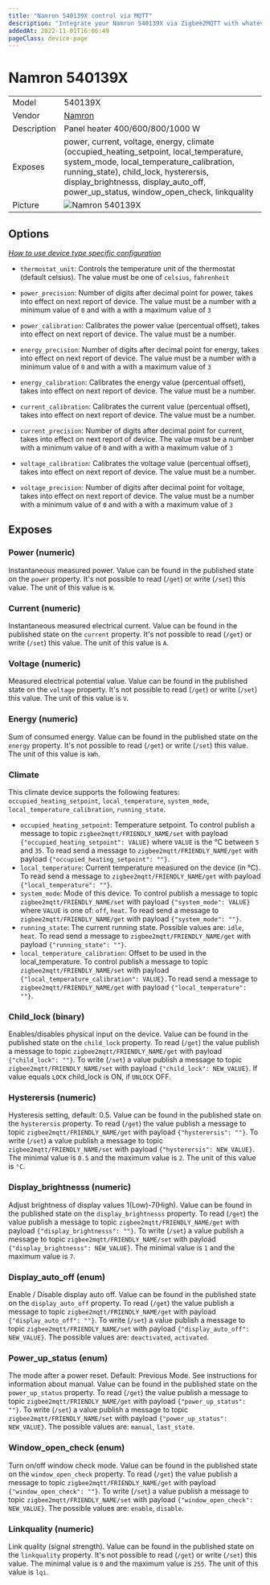 ```yaml
---
title: "Namron 540139X control via MQTT"
description: "Integrate your Namron 540139X via Zigbee2MQTT with whatever smart home infrastructure you are using without the vendor's bridge or gateway."
addedAt: 2022-11-01T16:06:49
pageClass: device-page
---
```


<!-- !!!! -->
<!-- ATTENTION: This file is auto-generated through docgen! -->
<!-- You can only edit the "Notes"-Section between the two comment lines "Notes BEGIN" and "Notes END". -->
<!-- Do not use h1 or h2 heading within "## Notes"-Section. -->
<!-- !!!! -->

# Namron 540139X

|     |     |
|-----|-----|
| Model | 540139X  |
| Vendor  | [Namron](/supported-devices/#v=Namron)  |
| Description | Panel heater 400/600/800/1000 W |
| Exposes | power, current, voltage, energy, climate (occupied_heating_setpoint, local_temperature, system_mode, local_temperature_calibration, running_state), child_lock, hysterersis, display_brightnesss, display_auto_off, power_up_status, window_open_check, linkquality |
| Picture | ![Namron 540139X](https://www.zigbee2mqtt.io/images/devices/540139X.jpg) |


<!-- Notes BEGIN: You can edit here. Add "## Notes" headline if not already present. -->


<!-- Notes END: Do not edit below this line -->


## Options
*[How to use device type specific configuration](../guide/configuration/devices-groups.md#specific-device-options)*

* `thermostat_unit`: Controls the temperature unit of the thermostat (default celsius). The value must be one of `celsius`, `fahrenheit`

* `power_precision`: Number of digits after decimal point for power, takes into effect on next report of device. The value must be a number with a minimum value of `0` and with a with a maximum value of `3`

* `power_calibration`: Calibrates the power value (percentual offset), takes into effect on next report of device. The value must be a number.

* `energy_precision`: Number of digits after decimal point for energy, takes into effect on next report of device. The value must be a number with a minimum value of `0` and with a with a maximum value of `3`

* `energy_calibration`: Calibrates the energy value (percentual offset), takes into effect on next report of device. The value must be a number.

* `current_calibration`: Calibrates the current value (percentual offset), takes into effect on next report of device. The value must be a number.

* `current_precision`: Number of digits after decimal point for current, takes into effect on next report of device. The value must be a number with a minimum value of `0` and with a with a maximum value of `3`

* `voltage_calibration`: Calibrates the voltage value (percentual offset), takes into effect on next report of device. The value must be a number.

* `voltage_precision`: Number of digits after decimal point for voltage, takes into effect on next report of device. The value must be a number with a minimum value of `0` and with a with a maximum value of `3`


## Exposes

### Power (numeric)
Instantaneous measured power.
Value can be found in the published state on the `power` property.
It's not possible to read (`/get`) or write (`/set`) this value.
The unit of this value is `W`.

### Current (numeric)
Instantaneous measured electrical current.
Value can be found in the published state on the `current` property.
It's not possible to read (`/get`) or write (`/set`) this value.
The unit of this value is `A`.

### Voltage (numeric)
Measured electrical potential value.
Value can be found in the published state on the `voltage` property.
It's not possible to read (`/get`) or write (`/set`) this value.
The unit of this value is `V`.

### Energy (numeric)
Sum of consumed energy.
Value can be found in the published state on the `energy` property.
It's not possible to read (`/get`) or write (`/set`) this value.
The unit of this value is `kWh`.

### Climate 
This climate device supports the following features: `occupied_heating_setpoint`, `local_temperature`, `system_mode`, `local_temperature_calibration`, `running_state`.
- `occupied_heating_setpoint`: Temperature setpoint. To control publish a message to topic `zigbee2mqtt/FRIENDLY_NAME/set` with payload `{"occupied_heating_setpoint": VALUE}` where `VALUE` is the °C between `5` and `35`. To read send a message to `zigbee2mqtt/FRIENDLY_NAME/get` with payload `{"occupied_heating_setpoint": ""}`.
- `local_temperature`: Current temperature measured on the device (in °C). To read send a message to `zigbee2mqtt/FRIENDLY_NAME/get` with payload `{"local_temperature": ""}`.
- `system_mode`: Mode of this device. To control publish a message to topic `zigbee2mqtt/FRIENDLY_NAME/set` with payload `{"system_mode": VALUE}` where `VALUE` is one of: `off`, `heat`. To read send a message to `zigbee2mqtt/FRIENDLY_NAME/get` with payload `{"system_mode": ""}`.
- `running_state`: The current running state. Possible values are: `idle`, `heat`. To read send a message to `zigbee2mqtt/FRIENDLY_NAME/get` with payload `{"running_state": ""}`.
- `local_temperature_calibration`: Offset to be used in the local_temperature. To control publish a message to topic `zigbee2mqtt/FRIENDLY_NAME/set` with payload `{"local_temperature_calibration": VALUE}.`To read send a message to `zigbee2mqtt/FRIENDLY_NAME/get` with payload `{"local_temperature": ""}`.

### Child_lock (binary)
Enables/disables physical input on the device.
Value can be found in the published state on the `child_lock` property.
To read (`/get`) the value publish a message to topic `zigbee2mqtt/FRIENDLY_NAME/get` with payload `{"child_lock": ""}`.
To write (`/set`) a value publish a message to topic `zigbee2mqtt/FRIENDLY_NAME/set` with payload `{"child_lock": NEW_VALUE}`.
If value equals `LOCK` child_lock is ON, if `UNLOCK` OFF.

### Hysterersis (numeric)
Hysteresis setting, default: 0.5.
Value can be found in the published state on the `hysterersis` property.
To read (`/get`) the value publish a message to topic `zigbee2mqtt/FRIENDLY_NAME/get` with payload `{"hysterersis": ""}`.
To write (`/set`) a value publish a message to topic `zigbee2mqtt/FRIENDLY_NAME/set` with payload `{"hysterersis": NEW_VALUE}`.
The minimal value is `0.5` and the maximum value is `2`.
The unit of this value is `°C`.

### Display_brightnesss (numeric)
Adjust brightness of display values 1(Low)-7(High).
Value can be found in the published state on the `display_brightnesss` property.
To read (`/get`) the value publish a message to topic `zigbee2mqtt/FRIENDLY_NAME/get` with payload `{"display_brightnesss": ""}`.
To write (`/set`) a value publish a message to topic `zigbee2mqtt/FRIENDLY_NAME/set` with payload `{"display_brightnesss": NEW_VALUE}`.
The minimal value is `1` and the maximum value is `7`.

### Display_auto_off (enum)
Enable / Disable display auto off.
Value can be found in the published state on the `display_auto_off` property.
To read (`/get`) the value publish a message to topic `zigbee2mqtt/FRIENDLY_NAME/get` with payload `{"display_auto_off": ""}`.
To write (`/set`) a value publish a message to topic `zigbee2mqtt/FRIENDLY_NAME/set` with payload `{"display_auto_off": NEW_VALUE}`.
The possible values are: `deactivated`, `activated`.

### Power_up_status (enum)
The mode after a power reset.  Default: Previous Mode. See instructions for information about manual.
Value can be found in the published state on the `power_up_status` property.
To read (`/get`) the value publish a message to topic `zigbee2mqtt/FRIENDLY_NAME/get` with payload `{"power_up_status": ""}`.
To write (`/set`) a value publish a message to topic `zigbee2mqtt/FRIENDLY_NAME/set` with payload `{"power_up_status": NEW_VALUE}`.
The possible values are: `manual`, `last_state`.

### Window_open_check (enum)
Turn on/off window check mode.
Value can be found in the published state on the `window_open_check` property.
To read (`/get`) the value publish a message to topic `zigbee2mqtt/FRIENDLY_NAME/get` with payload `{"window_open_check": ""}`.
To write (`/set`) a value publish a message to topic `zigbee2mqtt/FRIENDLY_NAME/set` with payload `{"window_open_check": NEW_VALUE}`.
The possible values are: `enable`, `disable`.

### Linkquality (numeric)
Link quality (signal strength).
Value can be found in the published state on the `linkquality` property.
It's not possible to read (`/get`) or write (`/set`) this value.
The minimal value is `0` and the maximum value is `255`.
The unit of this value is `lqi`.


